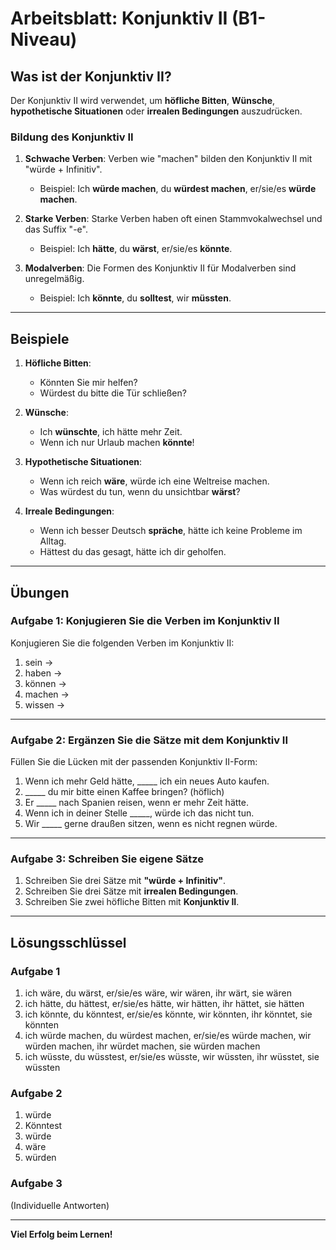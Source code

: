 # Arbeitsblatt: Konjunktiv II (B1-Niveau)

## Was ist der Konjunktiv II?

Der Konjunktiv II wird verwendet, um **höfliche Bitten**, **Wünsche**, **hypothetische Situationen** oder **irrealen Bedingungen** auszudrücken.

### Bildung des Konjunktiv II
1. **Schwache Verben**: Verben wie "machen" bilden den Konjunktiv II mit "würde + Infinitiv".
    - Beispiel: Ich **würde machen**, du **würdest machen**, er/sie/es **würde machen**.

2. **Starke Verben**: Starke Verben haben oft einen Stammvokalwechsel und das Suffix "-e".
    - Beispiel: Ich **hätte**, du **wärst**, er/sie/es **könnte**.

3. **Modalverben**: Die Formen des Konjunktiv II für Modalverben sind unregelmäßig.
    - Beispiel: Ich **könnte**, du **solltest**, wir **müssten**.

---

## Beispiele
1. **Höfliche Bitten**:
    - Könnten Sie mir helfen?
    - Würdest du bitte die Tür schließen?

2. **Wünsche**:
    - Ich **wünschte**, ich hätte mehr Zeit.
    - Wenn ich nur Urlaub machen **könnte**!

3. **Hypothetische Situationen**:
    - Wenn ich reich **wäre**, würde ich eine Weltreise machen.
    - Was würdest du tun, wenn du unsichtbar **wärst**?

4. **Irreale Bedingungen**:
    - Wenn ich besser Deutsch **spräche**, hätte ich keine Probleme im Alltag.
    - Hättest du das gesagt, hätte ich dir geholfen.

---

## Übungen

### Aufgabe 1: Konjugieren Sie die Verben im Konjunktiv II
Konjugieren Sie die folgenden Verben im Konjunktiv II:
1. sein →
2. haben →
3. können →
4. machen →
5. wissen →

---

### Aufgabe 2: Ergänzen Sie die Sätze mit dem Konjunktiv II
Füllen Sie die Lücken mit der passenden Konjunktiv II-Form:
1. Wenn ich mehr Geld hätte, _____ ich ein neues Auto kaufen.
2. _____ du mir bitte einen Kaffee bringen? (höflich)
3. Er _____ nach Spanien reisen, wenn er mehr Zeit hätte.
4. Wenn ich in deiner Stelle _____, würde ich das nicht tun.
5. Wir _____ gerne draußen sitzen, wenn es nicht regnen würde.

---

### Aufgabe 3: Schreiben Sie eigene Sätze
1. Schreiben Sie drei Sätze mit **"würde + Infinitiv"**.
2. Schreiben Sie drei Sätze mit **irrealen Bedingungen**.
3. Schreiben Sie zwei höfliche Bitten mit **Konjunktiv II**.

---

## Lösungsschlüssel
### Aufgabe 1
1. ich wäre, du wärst, er/sie/es wäre, wir wären, ihr wärt, sie wären
2. ich hätte, du hättest, er/sie/es hätte, wir hätten, ihr hättet, sie hätten
3. ich könnte, du könntest, er/sie/es könnte, wir könnten, ihr könntet, sie könnten
4. ich würde machen, du würdest machen, er/sie/es würde machen, wir würden machen, ihr würdet machen, sie würden machen
5. ich wüsste, du wüsstest, er/sie/es wüsste, wir wüssten, ihr wüsstet, sie wüssten

### Aufgabe 2
1. würde
2. Könntest
3. würde
4. wäre
5. würden

### Aufgabe 3
(Individuelle Antworten)

---

**Viel Erfolg beim Lernen!**
